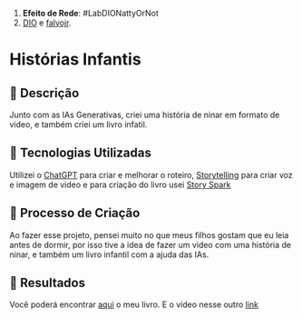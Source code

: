 1. **Efeito de Rede**: #LabDIONattyOrNot
2. [DIO](https://www.linkedin.com/school/dio-makethechange) e [falvojr](https://www.linkedin.com/in/falvojr).

# Histórias Infantis #

## 📒 Descrição
Junto com as IAs Generativas, criei uma história de ninar em formato de video,
e também criei um livro infatil.

## 🤖 Tecnologias Utilizadas
Utilizei o [ChatGPT](https://chatgpt.com/) para criar e melhorar o roteiro, [Storytelling](https://app.ltx.studio/) para criar voz e imagem de video e para criação do livro usei [Story Spark](https://storyspark.ai/)

## 🧐 Processo de Criação
Ao fazer esse projeto, pensei muito no que meus filhos gostam que eu leia antes de dormir,
por isso tive a idea de fazer um video com uma história de ninar, e também um livro infantil com a ajuda
das IAs.

## 🚀 Resultados
Você poderá encontrar [aqui](https://storyspark.ai/story/a-jornada-do-pequeno-le-o-9955) o meu livro.
E o vídeo nesse outro [link](https://github.com/user-attachments/assets/bf8abd6a-dbf8-4981-9d82-a094de6161b0)
